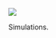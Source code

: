 ![](https://db-feed.s3.amazonaws.com/legacy/Screen_Shot_2018_09_11_at_4_26_01_PM-1536697588826.png)

Simulations.
